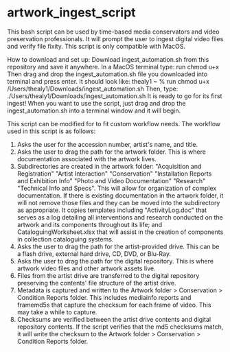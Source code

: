 # artwork_ingest_script
This bash script can be used by time-based media conservators and video preservation professionals. It will prompt the user to ingest digital video files and verify file fixity. This script is only compatible with MacOS.

How to download and set up:
Download ingest_automation.sh from this repository and save it anywhere.
In a MacOS terminal type: run chmod u+x 
Then drag and drop the ingest_automation.sh file you downloaded into terminal and press enter. It should look like: thealy1 ~ % run chmod u+x /Users/thealy1/Downloads/ingest_automation.sh 
Then, type: ./Users/thealy1/Downloads/ingest_automation.sh 
It is ready to go for its first ingest!
When you want to use the script, just drag and drop the ingest_automation.sh into a terminal window and it will begin.


This script can be modified for to fit custom workflow needs. The workflow used in this script is as follows:

1. Asks the user for the accession number, artist's name, and title.
2. Asks the user to drag the path for the artwork folder. This is where documentation associated with the artwork lives.
3. Subdirectories are created in the artwork folder: "Acquisition and Registration" "Artist Interaction" "Conservation" "Installation Reports and Exhibition Info" "Photo and Video Documentation" "Research" "Technical Info and Specs". This will allow for organization of complex documentation. If there is existing documentation in the artwork folder, it will not remove those files and they can be moved into the subdirectory as appropriate. It copies templates including "ActivityLog.doc" that serves as a log detailing all interventions and research conducted on the artwork and its components throughout its life; and CataloguingWorksheet.xlsx that will assist in the creation of components in collection cataloguing systems.
4. Asks the user to drag the path for the artist-provided drive. This can be a flash drive, external hard drive, CD, DVD, or Blu-Ray. 
5. Asks the user to drag the path for the digital repository. This is where artwork video files and other artwork assets live.
6. Files from the artist drive are transferred to the digital repository preserving the contents' file structure of the artist drive.
7. Metadata is captured and written to the Artwork folder > Conservation > Condition Reports folder. This includes mediainfo reports and framemd5s that capture the checksum for each frame of video. This may take a while to capture.
8. Checksums are verified between the artist drive contents and digital repository contents. If the script verifies that the md5 checksums match, it will write the checksum to the Artwork folder > Conservation > Condition Reports folder.
